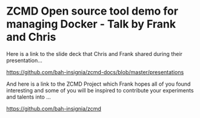 # ZCMD Open source tool demo for managing Docker - Talk by Frank and Chris


Here is a link to the slide deck that Chris and Frank shared during their presentation...

https://github.com/bah-insignia/zcmd-docs/blob/master/presentations

And here is a link to the ZCMD Project which Frank hopes all of you found interesting and some of you will be inspired to contribute your experiments and talents into ...

https://github.com/bah-insignia/zcmd

